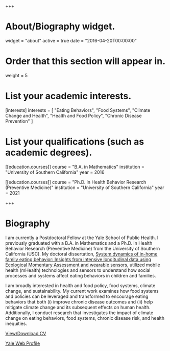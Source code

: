 +++
# About/Biography widget.
widget = "about"
active = true
date = "2016-04-20T00:00:00"

# Order that this section will appear in.
weight = 5

# List your academic interests.
[interests]
  interests = [
    "Eating Behaviors",
    "Food Systems",
    "Climate Change and Health",
    "Health and Food Policy",
    "Chronic Disease Prevention"
  ]

# List your qualifications (such as academic degrees).

[[education.courses]]
  course = "B.A. in Mathematics"
  institution = "University of Southern California"
  year = 2016
  
[[education.courses]]
  course = "Ph.D. in Health Behavior Research (Preventive Medicine)"
  institution = "University of Southern California"
  year = 2021
 
+++

# Biography

I am currently a Postdoctoral Fellow at the Yale School of Public Health. I previously graduated with a B.A. in Mathematics and a Ph.D. in Health Behavior Research (Preventive Medicine) from the University of Southern California (USC). My doctoral dissertation, [System dynamics of in-home family eating behavior: Insights from intensive longitudinal data using Ecological Momentary Assessment and wearable sensors](https://digitallibrary.usc.edu/Share/1w6a2760s1u2f26en1218838u3515548), utilized mobile health (mHealth) technologies and sensors to understand how social processes and systems affect eating behaviors in children and families.

I am broadly interested in health and food policy, food systems, climate change, and sustainability. My current work examines how food systems and policies can be leveraged and transformed to encourage eating behaviors that both (i) improve chronic disease outcomes and (ii) help mitigate climate change and its subsequent effects on human health. Additionally, I conduct research that investigates the impact of climate change on eating behaviors, food systems, chronic disease risk, and health inequities. 

[View/Download CV](https://tinyurl.com/bmb2021-12-web)

[Yale Web Profile](https://ysph.yale.edu/profile/brooke_bell/)

